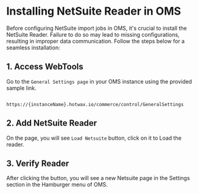 # Installing NetSuite Reader in OMS

Before configuring NetSuite import jobs in OMS, it's crucial to install the NetSuite Reader. Failure to do so may lead to missing configurations, resulting in improper data communication. Follow the steps below for a seamless installation:

## 1. Access WebTools

Go to the `General Settings page` in your OMS instance using the provided sample link.

```

https://{instanceName}.hotwax.io/commerce/control/GeneralSettings

```

## 2. Add NetSuite Reader

On the page, you will see `Load Netsuite` button, click on it to Load the reader.

## 3. Verify Reader

After clicking the button, you will see a new Netsuite page in the Settings section in the Hamburger menu of OMS.
